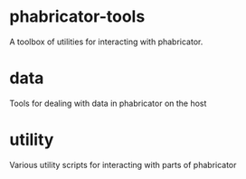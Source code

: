 # phabricator-tools
A toolbox of utilities for interacting with phabricator.

# data
Tools for dealing with data in phabricator on the host

# utility
Various utility scripts for interacting with parts of phabricator
